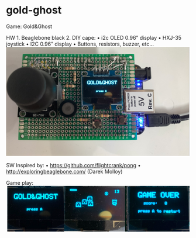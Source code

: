 # gold-ghost
Game: Gold&Ghost

HW
    1. Beaglebone black
    2. DIY cape:
    • i2c OLED 0.96” display
    • HXJ-35 joystick
    • I2C 0.96” display
    • Buttons, resistors, buzzer, etc…
![Screenshot](hw.png)










SW
Inspired by: 
    • https://github.com/flightcrank/pong 
    • http://exploringbeaglebone.com/ (Darek Molloy)


Game play:
![Screenshot](gameplay.png)

	
